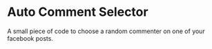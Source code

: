 # Auto Comment Selector
A small piece of code to choose a random commenter on one of your facebook posts.
